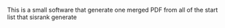 This is a small software that generate one merged PDF from all of the start list that sisrank generate
